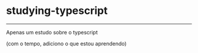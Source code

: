 # studying-typescript
---
Apenas um estudo sobre o typescript

(com o tempo, adiciono o que estou aprendendo)
